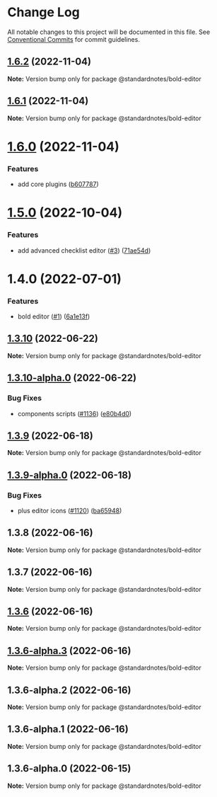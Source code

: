 # Change Log

All notable changes to this project will be documented in this file.
See [Conventional Commits](https://conventionalcommits.org) for commit guidelines.

## [1.6.2](https://github.com/standardnotes/plugins/compare/@standardnotes/bold-editor@1.6.1...@standardnotes/bold-editor@1.6.2) (2022-11-04)

**Note:** Version bump only for package @standardnotes/bold-editor

## [1.6.1](https://github.com/standardnotes/plugins/compare/@standardnotes/bold-editor@1.6.0...@standardnotes/bold-editor@1.6.1) (2022-11-04)

**Note:** Version bump only for package @standardnotes/bold-editor

# [1.6.0](https://github.com/standardnotes/plugins/compare/@standardnotes/bold-editor@1.5.0...@standardnotes/bold-editor@1.6.0) (2022-11-04)

### Features

* add core plugins ([b607787](https://github.com/standardnotes/plugins/commit/b60778762306f5647cb715102eab23083b266718))

# [1.5.0](https://github.com/standardnotes/plugins/compare/@standardnotes/bold-editor@1.4.0...@standardnotes/bold-editor@1.5.0) (2022-10-04)

### Features

* add advanced checklist editor ([#3](https://github.com/standardnotes/plugins/issues/3)) ([71ae54d](https://github.com/standardnotes/plugins/commit/71ae54de2b1563c39a885d1ae6d3b30c0ba72eae))

# 1.4.0 (2022-07-01)

### Features

* bold editor ([#1](https://github.com/standardnotes/plugins/issues/1)) ([6a1e13f](https://github.com/standardnotes/plugins/commit/6a1e13f65adeadca2c6c3dc20c390985db6c7389))

## [1.3.10](https://github.com/standardnotes/app/compare/@standardnotes/bold-editor@1.3.10-alpha.0...@standardnotes/bold-editor@1.3.10) (2022-06-22)

**Note:** Version bump only for package @standardnotes/bold-editor

## [1.3.10-alpha.0](https://github.com/standardnotes/app/compare/@standardnotes/bold-editor@1.3.9...@standardnotes/bold-editor@1.3.10-alpha.0) (2022-06-22)

### Bug Fixes

* components scripts ([#1136](https://github.com/standardnotes/app/issues/1136)) ([e80b4d0](https://github.com/standardnotes/app/commit/e80b4d0ffad495c758b593c30e1c4c754dda9b7e))

## [1.3.9](https://github.com/standardnotes/app/compare/@standardnotes/bold-editor@1.3.9-alpha.0...@standardnotes/bold-editor@1.3.9) (2022-06-18)

**Note:** Version bump only for package @standardnotes/bold-editor

## [1.3.9-alpha.0](https://github.com/standardnotes/app/compare/@standardnotes/bold-editor@1.3.8...@standardnotes/bold-editor@1.3.9-alpha.0) (2022-06-18)

### Bug Fixes

* plus editor icons ([#1120](https://github.com/standardnotes/app/issues/1120)) ([ba65948](https://github.com/standardnotes/app/commit/ba65948364a3fca7bfa5005c56802102c73ccd99))

## 1.3.8 (2022-06-16)

**Note:** Version bump only for package @standardnotes/bold-editor

## 1.3.7 (2022-06-16)

**Note:** Version bump only for package @standardnotes/bold-editor

## [1.3.6](https://github.com/standardnotes/app/compare/@standardnotes/bold-editor@1.3.6-alpha.3...@standardnotes/bold-editor@1.3.6) (2022-06-16)

**Note:** Version bump only for package @standardnotes/bold-editor

## [1.3.6-alpha.3](https://github.com/standardnotes/app/compare/@standardnotes/bold-editor@1.3.6-alpha.2...@standardnotes/bold-editor@1.3.6-alpha.3) (2022-06-16)

**Note:** Version bump only for package @standardnotes/bold-editor

## 1.3.6-alpha.2 (2022-06-16)

**Note:** Version bump only for package @standardnotes/bold-editor

## 1.3.6-alpha.1 (2022-06-16)

**Note:** Version bump only for package @standardnotes/bold-editor

## 1.3.6-alpha.0 (2022-06-15)

**Note:** Version bump only for package @standardnotes/bold-editor

